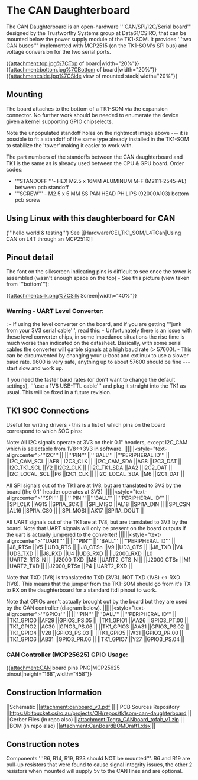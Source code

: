 # The CAN Daughterboard
 The CAN Daughterboard is an open-hardware
'''CAN/SPI/I2C/Serial board''' designed by the Trustworthy Systems group
at Data61/CSIRO, that can be mounted below the power supply module of
the TK1-SOM. It provides '''two CAN buses''' implemented with MCP2515
(on the TK1-SOM's SPI bus) and voltage conversion for the two serial
ports.

{{<attachment:top.jpg%7CTop> of board|width="20%"}}
{{<attachment:bottom.jpg%7CBottom> of board|width="20%"}}
{{<attachment:side.jpg%7CSide> view of mounted stack|width="20%"}}

## Mounting
 The board attaches to the bottom of a TK1-SOM via the
expansion connector. No further work should be needed to enumerate the
device given a kernel supporting GPIO chipselects.

Note the unpopulated standoff holes on the rightmost image above --- it
is possible to fit a standoff of the same type already installed in the
TK1-SOM to stabilize the 'tower' making it easier to work with.

The part numbers of the standoffs between the CAN daughterboard and TK1
is the same as is already used between the CPU & GPU board. Order codes:

  -   '''STANDOFF '''- HEX M2.5 x 16MM ALUMINUM M-F (M2111-2545-AL)
      between pcb standoff
  -   '''SCREW''' - M2.5 x 5 MM SS PAN HEAD PHILIPS (92000A103) bottom
      pcb screw

## Using Linux with this daughterboard for CAN
 ('''hello world &
testing''') See [[Hardware/CEI_TK1_SOM/L4TCan|Using CAN on L4T
through an MCP251X]]

## Pinout detail
 The font on the silkscreen indicating pins is
difficult to see once the tower is assembled (wasn't enough space on the
top) - See this picture (view taken from '''bottom'''):

{{<attachment:silk.png%7CSilk> Screen|width="40%"}}

### Warning - UART Level Converter:


:   -   If using the level converter on the board, and if you are
        getting '''junk from your 3V3 serial cable''', read this:
    -   Unfortunately there is an issue with these level converter
        chips, in some impedance situations the rise time is much worse
        than indicated on the datasheet. Basically, with some serial
        cables the converter will garble signals at a high baud rate
        (&gt; 57600).
    -   This can be circumvented by changing your u-boot and extlinux to
        use a slower baud rate. 9600 is very safe, anything up to about
        57600 should be fine --- start slow and work up.

If you need the faster baud rates (or don't want to change the default
settings), '''use a 1V8 USB-TTL cable''' and plug it straight into the
TK1 as usual. This will be fixed in a future revision.

## TK1 SOC Connections
 Useful for writing drivers - this is a list of
which pins on the board correspond to which SOC pins:

Note: All I2C signals operate at 3V3 on their 0.1" headers, except
I2C_CAM which is selectable from 1V8&lt;-&gt;3V3 in software.
||||||&lt;style="text-align:center"&gt;'''I2C''' || ||'''PIN'''
||'''BALL''' ||'''PERIPHERAL ID''' || ||I2C_CAM_SCL ||AF8 ||I2C3_CLK
|| ||I2C_CAM_SDA ||AG8 ||I2C3_DAT || ||I2C_TK1_SCL ||Y2 ||I2C2_CLK
|| ||I2C_TK1_SDA ||AA2 ||I2C2_DAT || ||I2C_LOCAL_SCL ||P6
||I2C1_CLK || ||I2C_LOCAL_SDA ||M6 ||I2C1_DAT ||

All SPI signals out of the TK1 are at 1V8, but are translated to 3V3 by
the board (the 0.1" header operates at 3V3)
||||||&lt;style="text-align:center"&gt;'''SPI''' || ||'''PIN'''
||'''BALL''' ||'''PERIPHERAL ID''' || ||SPI_CLK ||AG15 ||SPI1A_SCK ||
||SPI_MISO ||AL18 ||SPI1A_DIN || ||SPI_CSN ||AL16 ||SPI1A_CS0 ||
||SPI_MOSI ||AK17 ||SPI1A_DOUT ||

All UART signals out of the TK1 are at 1V8, but are translated to 3V3 by
the board. Note that UART signals will only be present on the board
outputs if the uart is actually jumpered to the converter!
||||||&lt;style="text-align:center"&gt;'''UART''' || ||'''PIN'''
||'''BALL''' ||'''PERIPHERAL ID''' || ||J8_RTSn ||V5 ||UD3_RTS ||
||J8_CTSn ||V9 ||UD3_CTS || ||J8_TXD ||V4 ||UD3_TXD || ||J8_RXD
||U4 ||UD3_RXD || ||J2000_RXD ||L0 ||UART2_RTS_N || ||J2000_TXD
||M8 ||UART2_CTS_N || ||J2000_CTSn ||M1 ||UART2_TXD || ||J2000_RTSn
||P4 ||UART2_RXD ||

Note that TXD (1V8) is translated to TXD (3V3). NOT TXD (1V8) &lt;-&gt;
RXD (1V8). This means that the jumper from the TK1-SOM should go from
it's TX to RX on the daughterboard for a standard ftdi pinout to work.

Note that GPIOs aren't actually brought out by the board but they are
used by the CAN controller (diagram below).
||||||&lt;style="text-align:center"&gt;'''GPIOs''' || ||'''PIN'''
||'''BALL''' ||'''PERIPHERAL ID''' || ||TK1_GPIO0 ||AF29 ||GPIO3_PS.05
|| ||TK1_GPIO1 ||AA26 ||GPIO3_PT.00 || ||TK1_GPIO2 ||AC30
||GPIO3_PS.06 || ||TK1_GPIO3 ||AA31 ||GPIO3_PS.02 || ||TK1_GPIO4
||V28 ||GPIO3_PS.03 || ||TK1_GPIO5 ||W31 ||GPIO3_PR.00 ||
||TK1_GPIO6 ||AB31 ||GPIO3_PR.06 || ||TK1_GPIO7 ||Y27 ||GPIO3_PS.04
||

### CAN Controller (MCP25625) GPIO Usage:
 {{<attachment:CAN> board
pins.PNG|MCP25625 pinout|height="168",width="458"}}

## Construction Information
 ||Schematic
||[<attachment:canboard_v3.pdf>](../<attachment:canboard_v3.pdf>) || ||PCB Sources Repository
||<https://bitbucket.csiro.au/projects/OH/repos/tk1som-can-daughterboard>
|| ||Gerber Files (in repo also)
||[<attachment:Tegra_CANboard_tofab_v1.zip>](../<attachment:Tegra_CANboard_tofab_v1.zip>) || ||BOM (in repo
also) ||[<attachment:CanBoardBOMDraft1.xlsx>](../<attachment:CanBoardBOMDraft1.xlsx>) ||

## Construction notes
 Components '''R6, R14, R19, R23 should NOT be
mounted'''. R6 and R19 are pull-up resistors that were found to cause
signal integrity issues, the other 2 resistors when mounted will supply
5v to the CAN lines and are optional.
